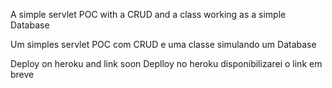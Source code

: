 A simple servlet POC with a CRUD and a class working as a simple Database

Um simples servlet POC com CRUD e uma classe simulando um Database

Deploy on heroku and link soon
Deplloy no heroku disponibilizarei o link em breve
